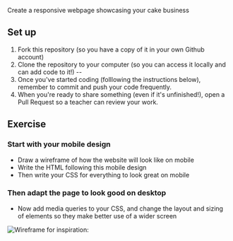 Create a responsive webpage showcasing your cake business






## Set up
1) Fork this repository (so you have a copy of it in your own Github account)
2) Clone the repository to your computer (so you can access it locally and can add code to it!)
--
3) Once you've started coding (folllowing the instructions below), remember to commit and push your code frequently.
4) When you're ready to share something (even if it's unfinished!), open a Pull Request so a teacher can review your work.


## Exercise

### Start with your mobile design
- Draw a wireframe of how the website will look like on mobile
- Write the HTML following this mobile design
- Then write your CSS for everything to look great on mobile

### Then adapt the page to look good on desktop
- Now add media queries to your CSS, and change the layout and sizing of elements so they make better use of a wider screen

![Wireframe for inspiration:](./images/mums-w-frame.jpg)
